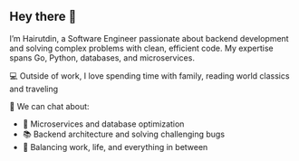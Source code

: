 ## Hey there 👋

I’m Hairutdin, a Software Engineer passionate about backend development and solving complex problems with clean, efficient code. My expertise spans Go, Python, databases, and microservices.

💻 Outside of work, I love spending time with family, reading world classics and traveling

💬 We can chat about:
- 🔗 Microservices and database optimization
- 📚 Backend architecture and solving challenging bugs
- 🔄 Balancing work, life, and everything in between
